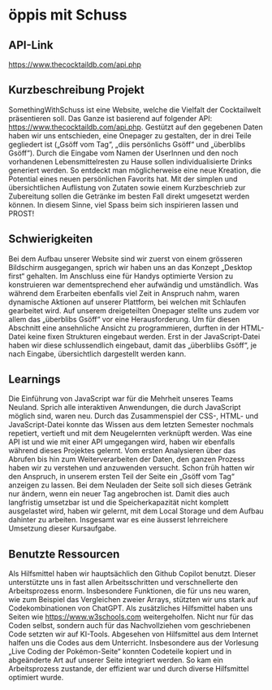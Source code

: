 # öppis mit Schuss

## API-Link
https://www.thecocktaildb.com/api.php

## Kurzbeschreibung Projekt
SomethingWithSchuss ist eine Website, welche die Vielfalt der Cocktailwelt präsentieren soll. Das Ganze ist basierend auf folgender API: https://www.thecocktaildb.com/api.php. Gestützt auf den gegebenen Daten haben wir uns entschieden, eine Onepager zu gestalten, der in drei Teile gegliedert ist („Gsöff vom Tag“, „diis persönlichs Gsöff“ und „überblibs Gsöff“). Durch die Eingabe vom Namen der UserInnen und den noch vorhandenen Lebensmittelresten zu Hause sollen individualisierte Drinks generiert werden. So entdeckt man möglicherweise eine neue Kreation, die Potential eines neuen persönlichen Favorits hat. Mit der simplen und übersichtlichen Auflistung von Zutaten sowie einem Kurzbeschrieb zur Zubereitung sollen die Getränke im besten Fall direkt umgesetzt werden können. In diesem Sinne, viel Spass beim sich inspirieren lassen und PROST!

## Schwierigkeiten
Bei dem Aufbau unserer Website sind wir zuerst von einem grösseren Bildschirm ausgegangen, sprich wir haben uns an das Konzept „Desktop first“ gehalten. Im Anschluss eine für Handys optimierte Version zu konstruieren war dementsprechend eher aufwändig und umständlich. Was während dem Erarbeiten ebenfalls viel Zeit in Anspruch nahm, waren dynamische Aktionen auf unserer Plattform, bei welchen mit Schlaufen gearbeitet wird. 
Auf unserem dreigeteilten Onepager stellte uns zudem vor allem das „überblibs Gsöff“ vor eine Herausforderung. Um für diesen Abschnitt eine ansehnliche Ansicht zu programmieren, durften in der HTML-Datei keine fixen Strukturen eingebaut werden. Erst in der JavaScript-Datei haben wir diese schlussendlich eingebaut, damit das „überbliibs Gsöff“, je nach Eingabe, übersichtlich dargestellt werden kann.

## Learnings
Die Einführung von JavaScript war für die Mehrheit unseres Teams Neuland. Sprich alle interaktiven Anwendungen, die durch JavaScript möglich sind, waren neu. Durch das Zusammenspiel der CSS-, HTML- und JavaScript-Datei konnte das Wissen aus dem letzten Semester nochmals repetiert, vertieft und mit dem Neugelernten verknüpft werden. 
Was eine API ist und wie mit einer API umgegangen wird, haben wir ebenfalls während dieses Projektes gelernt. Vom ersten Analysieren über das Abrufen bis hin zum Weiterverarbeiten der Daten, den ganzen Prozess haben wir zu verstehen und anzuwenden versucht. Schon früh hatten wir den Anspruch, in unserem ersten Teil der Seite ein „Gsöff vom Tag“ anzeigen zu lassen. Bei dem Neuladen der Seite soll sich dieses Getränk nur ändern, wenn ein neuer Tag angebrochen ist. Damit dies auch langfristig umsetzbar ist und die Speicherkapazität nicht komplett ausgelastet wird, haben wir gelernt, mit dem Local Storage und dem Aufbau dahinter zu arbeiten. Insgesamt war es eine äusserst lehrreichere Umsetzung dieser Kursaufgabe.

 
## Benutzte Ressourcen
Als Hilfsmittel haben wir hauptsächlich den Github Copilot benutzt. Dieser unterstützte uns in fast allen Arbeitsschritten und verschnellerte den Arbeitsprozess enorm. Insbesondere Funktionen, die für uns neu waren, wie zum Beispiel das Vergleichen zweier Arrays, stützten wir uns stark auf Codekombinationen von ChatGPT. Als zusätzliches Hilfsmittel haben uns Seiten wie https://www.w3schools.com weitergeholfen. Nicht nur für das Coden selbst, sondern auch für das Nachvollziehen vom geschriebenen Code setzten wir auf KI-Tools.
Abgesehen von Hilfsmittel aus dem Internet halfen uns die Codes aus dem Unterricht. Insbesondere aus der Vorlesung „Live Coding der Pokémon-Seite“ konnten Codeteile kopiert und in abgeänderte Art auf unserer Seite integriert werden. So kam ein Arbeitsprozess zustande, der effizient war und durch diverse Hilfsmittel optimiert wurde.
